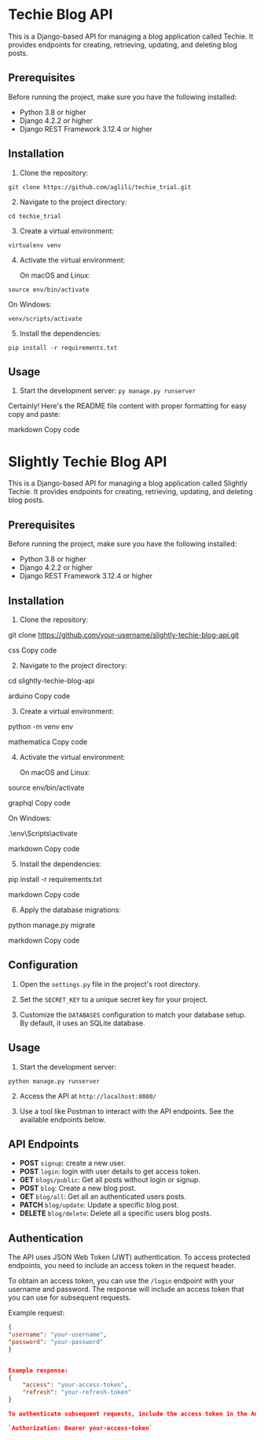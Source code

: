 # Techie Blog API

This is a Django-based API for managing a blog application called  Techie. It provides endpoints for creating, retrieving, updating, and deleting blog posts.

## Prerequisites

Before running the project, make sure you have the following installed:

- Python 3.8 or higher
- Django 4.2.2 or higher
- Django REST Framework 3.12.4 or higher

## Installation

1. Clone the repository:

`git clone https://github.com/aglili/techie_trial.git`

2. Navigate to the project directory:

`cd techie_trial`


3. Create a virtual environment:

`virtualenv venv`


4. Activate the virtual environment:

   On macOS and Linux:

`source env/bin/activate`


   On Windows:

`venv/scripts/activate`


5. Install the dependencies:

`pip install -r requirements.txt`



## Usage

1. Start the development server:
`py manage.py runserver`


Certainly! Here's the README file content with proper formatting for easy copy and paste:

markdown
Copy code
# Slightly Techie Blog API

This is a Django-based API for managing a blog application called Slightly Techie. It provides endpoints for creating, retrieving, updating, and deleting blog posts.

## Prerequisites

Before running the project, make sure you have the following installed:

- Python 3.8 or higher
- Django 4.2.2 or higher
- Django REST Framework 3.12.4 or higher

## Installation

1. Clone the repository:

git clone https://github.com/your-username/slightly-techie-blog-api.git

css
Copy code

2. Navigate to the project directory:

cd slightly-techie-blog-api

arduino
Copy code

3. Create a virtual environment:

python -m venv env

mathematica
Copy code

4. Activate the virtual environment:

   On macOS and Linux:

source env/bin/activate

graphql
Copy code

   On Windows:

.\env\Scripts\activate

markdown
Copy code

5. Install the dependencies:

pip install -r requirements.txt

markdown
Copy code

6. Apply the database migrations:

python manage.py migrate

markdown
Copy code

## Configuration

1. Open the `settings.py` file in the project's root directory.

2. Set the `SECRET_KEY` to a unique secret key for your project.

3. Customize the `DATABASES` configuration to match your database setup. By default, it uses an SQLite database.

## Usage

1. Start the development server:

`python manage.py runserver`


2. Access the API at `http://localhost:8000/`


3. Use a tool like Postman to interact with the API endpoints. See the available endpoints below.

## API Endpoints


- **POST** `signup`: create a new user.
- **POST** `login`: login with user details to get access token.
- **GET** `blogs/public`: Get all posts without login or signup.
- **POST** `blog`: Create a new blog post.
- **GET** `blog/all`: Get all an authenticated users posts.
- **PATCH** `blog/update`: Update a specific blog post.
- **DELETE** `blog/delete`: Delete all a specific users  blog posts.



## Authentication

The API uses JSON Web Token (JWT) authentication. To access protected endpoints, you need to include an access token in the request header.

To obtain an access token, you can use the `/login` endpoint with your username and password. The response will include an access token that you can use for subsequent requests.

Example request:
```json
{
"username": "your-username",
"password": "your-password"
}


Example response:
{
    "access": "your-access-token",
    "refresh": "your-refresh-token"
}

To authenticate subsequent requests, include the access token in the Authorization header:

`Authorization: Bearer your-access-token`





